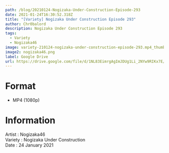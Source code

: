 ```yaml
---
path: /blog/20210124-Nogizaka-Under-Construction-Episode-293
date: 2021-01-24T16:30:52.318Z
title: "[Variety] Nogizaka Under Construction Episode 293"
author: Chr0balord
description: Nogizaka Under Construction Episode 293
tags:
  - Variety
  - Nogizaka46
image: variety-210124-nogizaka-under-construction-episode-293.mp4_thumbs.jpg
image2: nogizaka46.png
label: Google Drive
url: https://drive.google.com/file/d/1NL83EimrgAgImJDUg1Li_2NYw9RIKx7E/view?usp=sharing
---
```

# Format

* MP4 (1080p)

# Information

Artist : Nogizaka46\
Variety : Nogizaka Under Construction <br>
Date : 24 January 2021